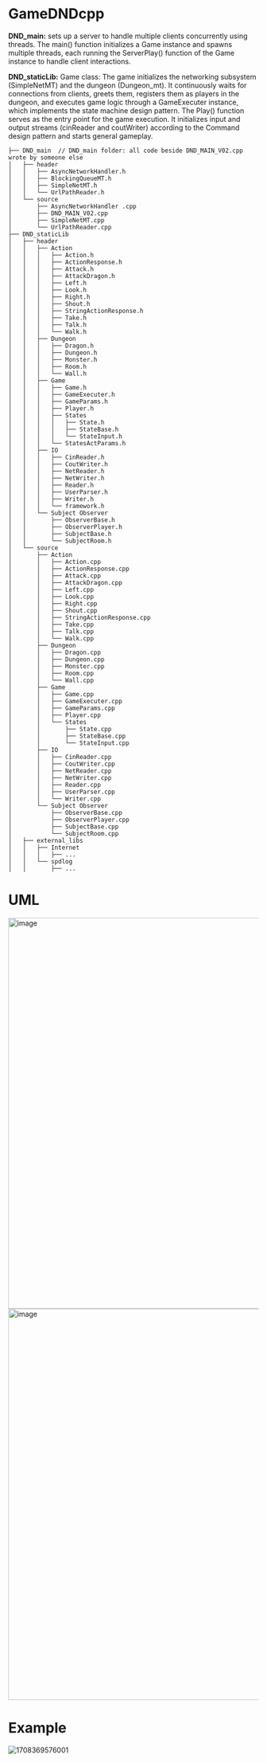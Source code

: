 # GameDNDcpp

**DND_main:**
sets up a server to handle multiple clients concurrently using threads. The main() function initializes a Game instance and spawns multiple threads, each running the ServerPlay() function of the Game instance to handle client interactions.

**DND_staticLib:**
Game class:
The game initializes the networking subsystem (SimpleNetMT) and the dungeon (Dungeon_mt). It continuously waits for connections from clients, greets them, registers them as players in the dungeon, and executes game logic through a GameExecuter instance, which implements the state machine design pattern. The Play() function serves as the entry point for the game execution. It initializes input and output streams (cinReader and coutWriter) according to the Command design pattern and starts general gameplay.

```
├── DND_main  // DND_main folder: all code beside DND_MAIN_V02.cpp wrote by someone else
│   ├── header
│   │   ├── AsyncNetworkHandler.h
│   │   ├── BlockingQueueMT.h
│   │   ├── SimpleNetMT.h
│   │   └── UrlPathReader.h
│   └── source
│       ├── AsyncNetworkHandler .cpp
│       ├── DND_MAIN_V02.cpp
│       ├── SimpleNetMT.cpp
│       └── UrlPathReader.cpp
├── DND_staticLib
│   ├── header
│   │   ├── Action 
│   │   │   ├── Action.h
│   │   │   ├── ActionResponse.h
│   │   │   ├── Attack.h
│   │   │   ├── AttackDragon.h
│   │   │   ├── Left.h
│   │   │   ├── Look.h
│   │   │   ├── Right.h
│   │   │   ├── Shout.h
│   │   │   ├── StringActionResponse.h
│   │   │   ├── Take.h
│   │   │   ├── Talk.h
│   │   │   └── Walk.h
│   │   ├── Dungeon
│   │   │   ├── Dragon.h
│   │   │   ├── Dungeon.h
│   │   │   ├── Monster.h
│   │   │   ├── Room.h
│   │   │   └── Wall.h
│   │   ├── Game
│   │   │   ├── Game.h
│   │   │   ├── GameExecuter.h
│   │   │   ├── GameParams.h
│   │   │   ├── Player.h
│   │   │   ├── States
│   │   │   │   ├── State.h
│   │   │   │   ├── StateBase.h
│   │   │   │   └── StateInput.h
│   │   │   └── StatesActParams.h
│   │   ├── IO
│   │   │   ├── CinReader.h
│   │   │   ├── CoutWriter.h
│   │   │   ├── NetReader.h
│   │   │   ├── NetWriter.h
│   │   │   ├── Reader.h
│   │   │   ├── UserParser.h
│   │   │   ├── Writer.h
│   │   │   └── framework.h
│   │   └── Subject Observer
│   │       ├── ObserverBase.h
│   │       ├── ObserverPlayer.h
│   │       ├── SubjectBase.h
│   │       └── SubjectRoom.h
│   └── source
│       ├── Action  
│       │   ├── Action.cpp
│       │   ├── ActionResponse.cpp
│       │   ├── Attack.cpp
│       │   ├── AttackDragon.cpp
│       │   ├── Left.cpp
│       │   ├── Look.cpp
│       │   ├── Right.cpp
│       │   ├── Shout.cpp
│       │   ├── StringActionResponse.cpp
│       │   ├── Take.cpp
│       │   ├── Talk.cpp
│       │   └── Walk.cpp
│       ├── Dungeon
│       │   ├── Dragon.cpp
│       │   ├── Dungeon.cpp
│       │   ├── Monster.cpp
│       │   ├── Room.cpp
│       │   └── Wall.cpp
│       ├── Game
│       │   ├── Game.cpp
│       │   ├── GameExecuter.cpp
│       │   ├── GameParams.cpp
│       │   ├── Player.cpp
│       │   └── States
│       │       ├── State.cpp
│       │       ├── StateBase.cpp
│       │       └── StateInput.cpp
│       ├── IO
│       │   ├── CinReader.cpp
│       │   ├── CoutWriter.cpp
│       │   ├── NetReader.cpp
│       │   ├── NetWriter.cpp
│       │   ├── Reader.cpp
│       │   ├── UserParser.cpp
│       │   └── Writer.cpp
│       └── Subject Observer
│           ├── ObserverBase.cpp
│           ├── ObserverPlayer.cpp
│           ├── SubjectBase.cpp
│           └── SubjectRoom.cpp
│   ├── external_libs
│   │   ├── Internet
│   │   │   ├── ...
│   │   └── spdlog
│   │       ├── ...
```
# UML


<img width="785" alt="image" src="https://github.com/barrShahar/GameDNDcpp/assets/59974036/e68a4af4-48d5-417a-9ff3-48ec23970753">

<img width="786" alt="image" src="https://github.com/barrShahar/GameDNDcpp/assets/59974036/90db48ae-9f3b-4ed5-8c69-c88057524fca">

# Example

![1708369576001](https://github.com/barrShahar/GameDNDcpp/assets/59974036/9729f760-e8cf-4b64-9aac-9b3c02e55bfe)


